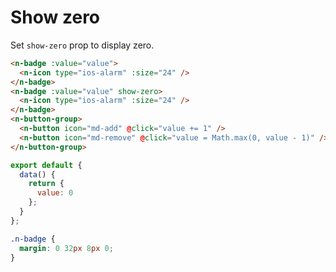 # Show zero
Set `show-zero` prop to display zero.
```html
<n-badge :value="value">
  <n-icon type="ios-alarm" :size="24" />
</n-badge>
<n-badge :value="value" show-zero>
  <n-icon type="ios-alarm" :size="24" />
</n-badge>
<n-button-group>
  <n-button icon="md-add" @click="value += 1" />
  <n-button icon="md-remove" @click="value = Math.max(0, value - 1)" />
</n-button-group>
```
```js
export default {
  data() {
    return {
      value: 0
    };
  }
};
```
```css
.n-badge {
  margin: 0 32px 8px 0;
}
```